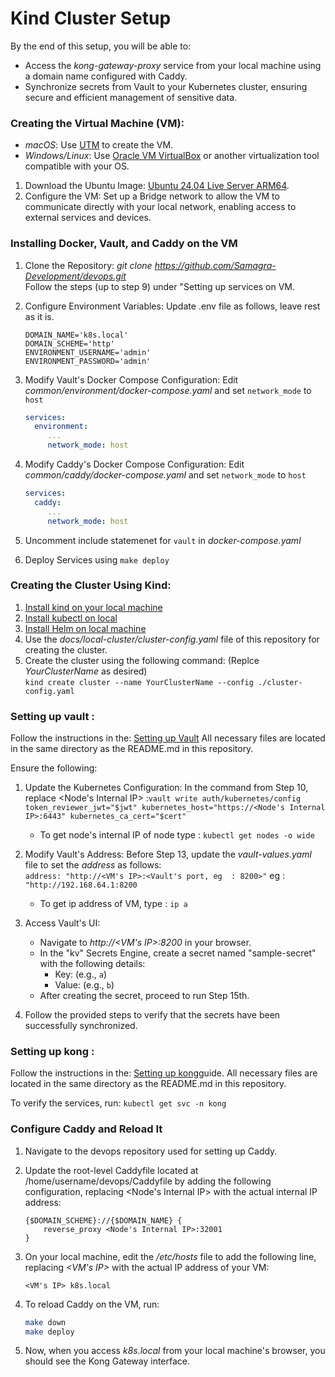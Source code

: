 # Kind Cluster Setup

By the end of this setup, you will be able to:

* Access the _kong-gateway-proxy_ service from your local machine using a domain name configured with Caddy.
* Synchronize secrets from Vault to your Kubernetes cluster, ensuring secure and efficient management of sensitive data.

### Creating the Virtual Machine (VM):  

- _macOS_: Use [UTM](https://mac.getutm.app/) to create the VM.
- _Windows/Linux_: Use [Oracle VM VirtualBox](https://www.oracle.com/in/virtualization/technologies/vm/downloads/virtualbox-downloads.html) or another virtualization tool compatible with your OS.

1. Download the Ubuntu Image: [Ubuntu 24.04 Live Server ARM64](https://cdimage.ubuntu.com/releases/24.04/release/ubuntu-24.04-live-server-arm64.iso).
2. Configure the VM: Set up a Bridge network to allow the VM to communicate directly with your local network, enabling access to external services and devices.

### Installing Docker, Vault, and Caddy on the VM

1. Clone the Repository: _git clone https://github.com/Samagra-Development/devops.git_  
Follow the steps (up to step 9) under "Setting up services on VM.

2. Configure Environment Variables: Update .env file as follows, leave rest as it is.
   ```
   DOMAIN_NAME='k8s.local'
   DOMAIN_SCHEME='http'
   ENVIRONMENT_USERNAME='admin'
   ENVIRONMENT_PASSWORD='admin'
   ```

3. Modify Vault's Docker Compose Configuration: Edit _common/environment/docker-compose.yaml_ and set `network_mode` to `host`
    ```yaml
    services:
      environment:
         ...
         network_mode: host
    ```

4. Modify Caddy's Docker Compose Configuration: Edit _common/caddy/docker-compose.yaml_ and set `network_mode` to `host`
    ```yaml
    services:
      caddy:
         ...
         network_mode: host
    ```

5. Uncomment include statemenet for `vault` in _docker-compose.yaml_

6. Deploy Services using `make deploy`

### Creating the Cluster Using Kind:

1. [Install kind on your local machine](https://kind.sigs.k8s.io/docs/user/quick-start/)
2. [Install kubectl on local](https://kubernetes.io/docs/tasks/tools/)
3. [Install Helm on local machine](https://helm.sh/docs/intro/install/#from-apt-debianubuntu)
4. Use the _docs/local-cluster/cluster-config.yaml_ file of this repository for creating the cluster.
5. Create the cluster using the following command: (Replce _YourClusterName_ as desired)  
   ```kind create cluster --name YourClusterName --config ./cluster-config.yaml```

### Setting up vault :

Follow the instructions in the: [Setting up Vault](../../cluster/components/vault/README.md)
All necessary files are located in the same directory as the README.md in this repository.

Ensure the following:

1. Update the Kubernetes Configuration: In the command from Step 10, replace <Node's Internal IP> :```vault write auth/kubernetes/config token_reviewer_jwt="$jwt" kubernetes_host="https://<Node's Internal IP>:6443" kubernetes_ca_cert="$cert" ```
    -  To get node's internal IP of node type : ```kubectl get nodes -o wide```

2. Modify Vault's Address: Before Step 13, update the _vault-values.yaml_ file to set the _address_ as follows:   
`address: "http://<VM's IP>:<Vault's port, eg 
: 8200>"`  eg : `"http://192.168.64.1:8200`
   - To get ip address of VM, type : ```ip a```

3. Access Vault's UI:
   * Navigate to _http://<VM's IP>:8200_ in your browser.
   * In the "kv" Secrets Engine, create a secret named "sample-secret" with the following details:
     - Key: (e.g., `a`)
     - Value: (e.g., `b`)
   * After creating the secret, proceed to run Step 15th.

4. Follow the provided steps to verify that the secrets have been successfully synchronized.

### Setting up kong :

Follow the instructions in the: [Setting up kong](../../cluster/components/kong/README.md)guide. 
All necessary files are located in the same directory as the README.md in this repository.

To verify the services, run: ```kubectl get svc -n kong```

### Configure Caddy and Reload It

1. Navigate to the devops repository used for setting up Caddy.
2. Update the root-level Caddyfile located at /home/username/devops/Caddyfile by adding the following configuration, replacing <Node's Internal IP> with the actual internal IP address:

   ```
   {$DOMAIN_SCHEME}://{$DOMAIN_NAME} {
       reverse_proxy <Node's Internal IP>:32001
   }
   ```
3. On your local machine, edit the _/etc/hosts_ file to add the following line, replacing _<VM's IP>_ with the actual IP address of your VM:

    ```
    <VM's IP> k8s.local
    ```

4. To reload Caddy on the VM, run:
   ```bash
   make down
   make deploy
   ```
5. Now, when you access _k8s.local_ from your local machine's browser, you should see the Kong Gateway interface.

